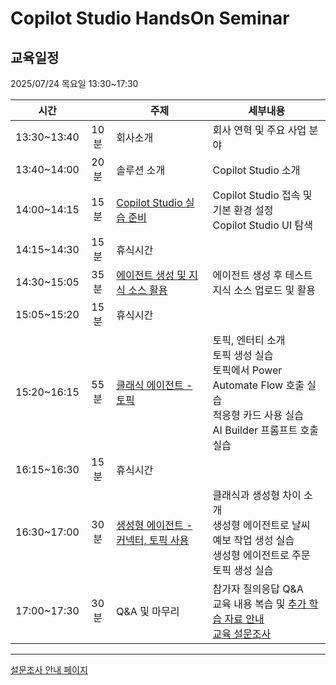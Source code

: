 # Copilot Studio HandsOn Seminar

## 교육일정
2025/07/24 목요일 13:30~17:30

|시간||주제|세부내용|
|--|:--:|--|--|
|13:30~13:40|10분|회사소개|회사 연혁 및 주요 사업 분야|
|13:40~14:00|20분|솔루션 소개|Copilot Studio 소개|
|14:00~14:15|15분|[Copilot Studio 실습 준비](https://github.com/FDX-edu/CopilotStudio_Halfday/blob/main/Lab01/Lab01_01.md)|Copilot Studio 접속 및 기본 환경 설정</br>Copilot Studio UI 탐색|
|14:15~14:30|15분|휴식시간||
|14:30~15:05|35분|[에이전트 생성 및 지식 소스 활용](https://github.com/FDX-edu/CopilotStudio_Halfday/blob/main/Lab02/Lab02_01.md)|에이전트 생성 후 테스트</br>지식 소스 업로드 및 활용|
|15:05~15:20|15분|휴식시간||
|15:20~16:15|55분|[클래식 에이전트 - 토픽](https://github.com/FDX-edu/CopilotStudio_Halfday/blob/main/Lab03/Lab03_01.md)|토픽, 엔터티 소개</br>토픽 생성 실습</br>토픽에서 Power Automate Flow 호출 실습</br>적응형 카드 사용 실습</br>AI Builder 프롬프트 호출 실습|
|16:15~16:30|15분|휴식시간||
|16:30~17:00|30분|[생성형 에이전트 - 커넥터, 토픽 사용](https://github.com/FDX-edu/CopilotStudio_Halfday/blob/main/Lab04/Lab04_01.md)|클래식과 생성형 차이 소개</br>생성형 에이전트로 날씨 예보 작업 생성 실습</br>생성형 에이전트로 주문 토픽 생성 실습|
|17:00~17:30|30분|Q&A 및 마무리|참가자 질의응답 Q&A</br>교육 내용 복습 및 [추가 학습 자료 안내](https://github.com/FDX-edu/CopilotStudio_Halfday/blob/main/%EC%B6%94%EA%B0%80%EC%9E%90%EB%A3%8C/%EC%B6%94%EA%B0%80%20%EC%9E%90%EB%A3%8C.md)</br>[교육 설문조사](https://rpakr.com/feed3)|

---

[설문조사 안내 페이지](https://rpakr.com/교육완료3)
